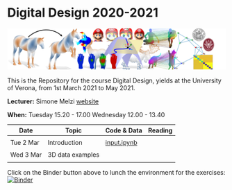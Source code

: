 # Digital Design 2020-2021

![alt text](teaser.png)


This is the Repository for the course Digital Design, yields at the University of Verona, from 1st March 2021 to May 2021.

**Lecturer:** Simone Melzi [website](https://sites.google.com/site/melzismn/)

**When:** Tuesday    15.20 - 17.00
      Wednesday  12.00 - 13.40
      


**Date** | **Topic** | **Code & Data** | **Reading**
------------ | ------------- | ------------ | ------------
| | |
Tue 2 Mar | Introduction | [input.ipynb](https://github.com/melzismn/Digital-Design-2020-2021/blob/master/input.ipynb) | 
| | |
Wed 3 Mar | 3D data examples  |  |
| | |

Click on the Binder button above to lunch the environment for the exercises: [![Binder](https://mybinder.org/badge_logo.svg)](https://mybinder.org/v2/gh/melzismn/Digital-Design-2020-2021/master)

